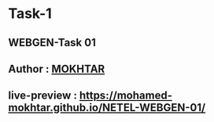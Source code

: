 # Task-1
## WEBGEN-Task 01  
## Author : [MOKHTAR](https://github.com/mohamed-mokhtar)  
## live-preview : https://mohamed-mokhtar.github.io/NETEL-WEBGEN-01/
